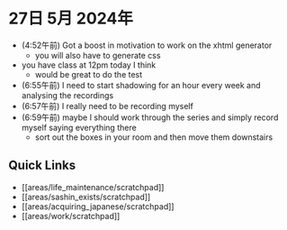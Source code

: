 # 27日 5月 2024年
- (4:52午前) Got a boost in motivation to work on the xhtml generator
  - you will also have to generate css
- you have class at 12pm today I think
  - would be great to do the test
- (6:55午前) I need to start shadowing for an hour every week and analysing the recordings
- (6:57午前) I really need to be recording myself
- (6:59午前) maybe I should work through the series and simply record myself saying everything there
  - sort out the boxes in your room and then move them downstairs


 



## Quick Links
- [[areas/life_maintenance/scratchpad]]
- [[areas/sashin_exists/scratchpad]]
- [[areas/acquiring_japanese/scratchpad]]
- [[areas/work/scratchpad]]
